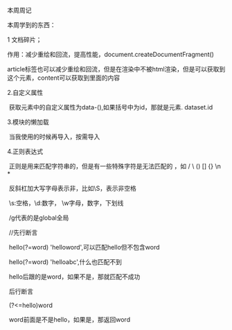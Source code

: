 本周周记

本周学到的东西：

1 文档碎片；

​			作用：减少重绘和回流，提高性能，document.createDocumentFragment()

​	article标签也可以减少重绘和回流，但是在渲染中不被html渲染，但是可以获取到这个元素，content可以获取到里面的内容

2.自定义属性

​		获取元素中的自定义属性为data-(),如果括号中为id，那就是元素. dataset.id

3.模块的懒加载

​		当我使用的时候再导入，按需导入

4.正则表达式

​		正则是用来匹配字符串的，但是有一些特殊字符是无法匹配的 ，如 / \ () [] {} \n * 

​		反斜杠加大写字母表示非，比如\S，表示非空格

​		\s:空格，\d:数字， \w字母，数字，下划线

​		/g代表的是global全局

​		//先行断言

​		hello(?=word)   'helloword',可以匹配hello但不包含word

​		hello(?=word)     'helloabc',什么也匹配不到

​		hello后跟的是word，如果不是，那就匹配不成功

​		后行断言

​		(?<=hello)word

​		word前面是不是hello，如果是，那返回word